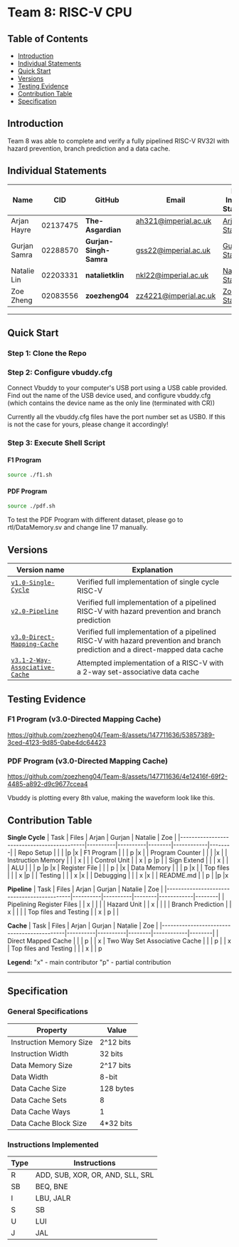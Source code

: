 # Team 8: RISC-V CPU

## Table of Contents

- [Introduction](#introduction)
- [Individual Statements](#individual-statements)
- [Quick Start](#quick-start)
- [Versions](#versions)
- [Testing Evidence](#testing-evidence)
- [Contribution Table](#contribution-table)
- [Specification](#specification)


## Introduction

Team 8 was able to complete and verify a fully pipelined RISC-V RV32I with hazard prevention, branch prediction and a data cache. 

## Individual Statements

| Name           | CID      | GitHub                 | Email                                                | Link to Individual Statements                |
|----------------|----------|------------------------|------------------------------------------------------|----------------------------------------------|
| Arjan Hayre    | 02137475 | **The-Asgardian**      | ah321@imperial.ac.uk   &nbsp; &nbsp; &nbsp; &nbsp;   | [Arjan's Statement](statements/arjan.md)
| Gurjan Samra   | 02288570 | **Gurjan-Singh-Samra** | gss22@imperial.ac.uk                                 | [Gurjan's Statement](statements/gurjan.md)
| Natalie Lin    | 02203331 | **natalietklin**       | nkl22@imperial.ac.uk                                 | [Natalie's Statement](statements/natalie.md)
| Zoe Zheng      | 02083556 | **zoezheng04**         | zz4221@imperial.ac.uk                                | [Zoe's Statement](statements/zoe.md)

---
## Quick Start
### Step 1: Clone the Repo
### Step 2: Configure vbuddy.cfg
Connect Vbuddy to your computer's USB port using a USB cable provided. Find out the name of the USB device used, and configure vbuddy.cfg (which contains the device name as the only line (terminated with CR))

Currently all the vbuddy.cfg files have the port number set as USB0. If this is not the case for yours, please change it accordingly!

### Step 3: Execute Shell Script

#### F1 Program

```bash
source ./f1.sh

```

#### PDF Program

```bash
source ./pdf.sh

```

To test the PDF Program with different dataset, please go to rtl/DataMemory.sv and change line 17 manually.

## Versions
| Version name                  | Explanation | 
| ------------------------------|-------------|
| [`v1.0-Single-Cycle`](https://github.com/zoezheng04/Team-8/tree/v1.0-Single-Cycle)           | Verified full implementation of single cycle RISC-V
| [`v2.0-Pipeline`](https://github.com/zoezheng04/Team-8/tree/v2.0-Pipeline)               | Verified full implementation of a pipelined RISC-V with hazard prevention and branch prediction
| [`v3.0-Direct-Mapping-Cache`](https://github.com/zoezheng04/Team-8/tree/v3.0-Direct-Mapping-Cache)   | Verified full implementation of a pipelined RISC-V with hazard prevention and branch prediction and a direct-mapped data cache
| [`v3.1-2-Way-Associative-Cache`](https://github.com/zoezheng04/Team-8/tree/v3.1-2-Way-Associative-Cache)| Attempted implementation of a RISC-V with a 2-way set-associative data cache
## Testing Evidence

### F1 Program (v3.0-Directed Mapping Cache)

https://github.com/zoezheng04/Team-8/assets/147711636/53857389-3ced-4123-9d85-0abe4dc64423

### PDF Program (v3.0-Directed Mapping Cache)

https://github.com/zoezheng04/Team-8/assets/147711636/4e12416f-69f2-4485-a892-d9c9677ccea4

Vbuddy is plotting every 8th value, making the waveform look like this.
## Contribution Table

**Single Cycle**
| Task                                       | Files    | Arjan    | Gurjan | Natalie    | Zoe    |
|--------------------------------------------|----------|----------|--------|------------|--------|
| Repo Setup                                 |          |          |        |p           |x
| F1 Program                                 |          |          |  p     |x           |
| Program Counter                            |          |          |        |x           |
| Instruction Memory                         |          |          |  x     |            |
| Control Unit                               |          |    x     |  p     |p           |
| Sign Extend                                |          |          |  x     |            |
| ALU                                        |          |          |  p     |p           |x
| Register File                              |          |          |  p     |            |x
| Data Memory                                |          |          |  p     |x           |
| Top files                                  |          |          |  x     |p           |
| Testing                                    |          |          |  x     |x           |
| Debugging                                  |          |          |  x     |x           |
| README.md                                  |          |    p     |        |p           |x

**Pipeline** 
| Task                                       | Files    | Arjan    | Gurjan | Natalie    | Zoe    |
|--------------------------------------------|----------|----------|--------|------------|--------|
| Pipelining Register Files                  |          |    x     |        |            |
| Hazard Unit                                |          |    x     |        |            |
| Branch Prediction                          |          |    x     |        |            |
| Top files and Testing                      |          |    x     |   p    |            |

**Cache**
| Task                                       | Files    | Arjan    | Gurjan | Natalie    | Zoe    |
|--------------------------------------------|----------|----------|--------|------------|--------|
| Direct Mapped Cache                        |          |          |  p     |            | x
| Two Way Set Associative Cache              |          |          |  p     |            | x
| Top files and Testing                      |          |          |  x     |            | p

**Legend:**
 "x" - main contributor
 "p" - partial contribution

---
## Specification
### General Specifications

| Property                | Value         |
|-------------------------|---------------|
| Instruction Memory Size |   2^12 bits    |
| Instruction Width       |   32 bits    |
| Data Memory Size        |   2^17 bits   |
| Data Width              |    8-bit      |
| Data Cache Size         |   128 bytes   |
| Data Cache Sets         |       8      |
| Data Cache Ways         |     1         |
| Data Cache Block Size    |  4*32 bits   |

### Instructions Implemented
| Type | Instructions         |
|------|-----------------------|
| R    |ADD, SUB, XOR, OR, AND, SLL, SRL           |
| SB   |   BEQ, BNE               |
| I    |LBU, JALR  |
| S    |  SB              |
| U    |  LUI                  |
| J    |      JAL        |








